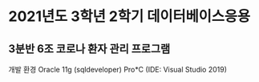 # 2021년도 3학년 2학기 데이터베이스응용
## 3분반 6조 코로나 환자 관리 프로그램

개발 환경
Oracle 11g (sqldeveloper)
Pro*C (IDE: Visual Studio 2019)
